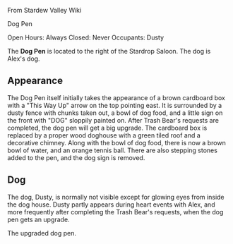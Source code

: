 From Stardew Valley Wiki

Dog Pen

Open Hours: Always Closed: Never Occupants: Dusty

The **Dog Pen** is located to the right of the Stardrop Saloon. The dog is Alex's dog.

## Appearance

The Dog Pen itself initially takes the appearance of a brown cardboard box with a "This Way Up" arrow on the top pointing east. It is surrounded by a dusty fence with chunks taken out, a bowl of dog food, and a little sign on the front with "DOG" sloppily painted on. After Trash Bear's requests are completed, the dog pen will get a big upgrade. The cardboard box is replaced by a proper wood doghouse with a green tiled roof and a decorative chimney. Along with the bowl of dog food, there is now a brown bowl of water, and an orange tennis ball. There are also stepping stones added to the pen, and the dog sign is removed.

## Dog

The dog, Dusty, is normally not visible except for glowing eyes from inside the dog house. Dusty partly appears during heart events with Alex, and more frequently after completing the Trash Bear's requests, when the dog pen gets an upgrade.

The upgraded dog pen.